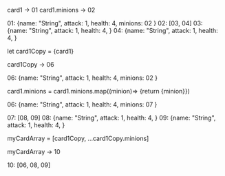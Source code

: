 card1 -> 01
card1.minions -> 02

01: {name: "String",
attack: 1,
health: 4,
minions: 02 }
02: [03, 04]
03: {name: "String",
attack: 1,
health: 4,
}
04: {name: "String",
attack: 1,
health: 4,
}

let card1Copy = {card1}

card1Copy -> 06

06: {name: "String",
attack: 1,
health: 4,
minions: 02 }

card1.minions = card1.minions.map((minion)=> {return {minion}})

06: {name: "String",
attack: 1,
health: 4,
minions: 07 }

07: [08, 09]
08: {name: "String",
attack: 1,
health: 4,
}
09: {name: "String",
attack: 1,
health: 4,
}

myCardArray = [card1Copy, ...card1Copy.minions]

myCardArray -> 10

10: [06, 08, 09]
